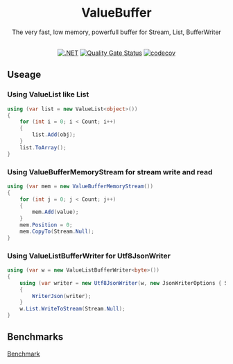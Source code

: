<h1 align="center">
    <center>ValueBuffer</center>
</h1>
<div style="text-align:center;" align="center">
  The very fast, low memory, powerfull buffer for Stream, List, BufferWriter
</div>
<br/>
<div align="center">

[![.NET](https://github.com/Cricle/ValueBuffer/actions/workflows/dotnet.yml/badge.svg)](https://github.com/Cricle/ValueBuffer/actions/workflows/dotnet.yml)
[![Quality Gate Status](https://sonarcloud.io/api/project_badges/measure?project=Cricle_ValueBuffer&metric=alert_status)](https://sonarcloud.io/summary/new_code?id=Cricle_ValueBuffer)
[![codecov](https://codecov.io/gh/Cricle/ValueBuffer/branch/master/graph/badge.svg?token=85FsB1JWtx)](https://codecov.io/gh/Cricle/ValueBuffer)

</div>

## Useage

### Using ValueList like List

```csharp
using (var list = new ValueList<object>())
{
    for (int i = 0; i < Count; i++)
    {
        list.Add(obj);
    }
    list.ToArray();
}
```

### Using ValueBufferMemoryStream for stream write and read

```csharp
using (var mem = new ValueBufferMemoryStream())
{
    for (int j = 0; j < Count; j++)
    {
        mem.Add(value);
    }
    mem.Position = 0;
    mem.CopyTo(Stream.Null);
}
```

### Using ValueListBufferWriter<byte> for Utf8JsonWriter

```csharp
using (var w = new ValueListBufferWriter<byte>())
{
    using (var writer = new Utf8JsonWriter(w, new JsonWriterOptions { SkipValidation = true }))
    {
        WriterJson(writer);
    }
    w.List.WriteToStream(Stream.Null);
}
```

## Benchmarks

[Benchmark](./test/Benchmarks.md)
